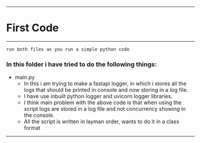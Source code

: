 

---
# First Code
---

`run both files as you run a simple python code`

### In this folder i have tried to do the following things:
- main.py
    - In this i am trying to make a fastapi logger, in which i stores all the logs that should be printed in console and now storing in a log file.
    - I have use inbuilt python logger and uvicorn logger libraries.
    - I think main problem with the above code is that when using the script logs are stored in a log file and not concurrency showing in the console.
    - All the script is written in layman order, wants to do it in a class format
---